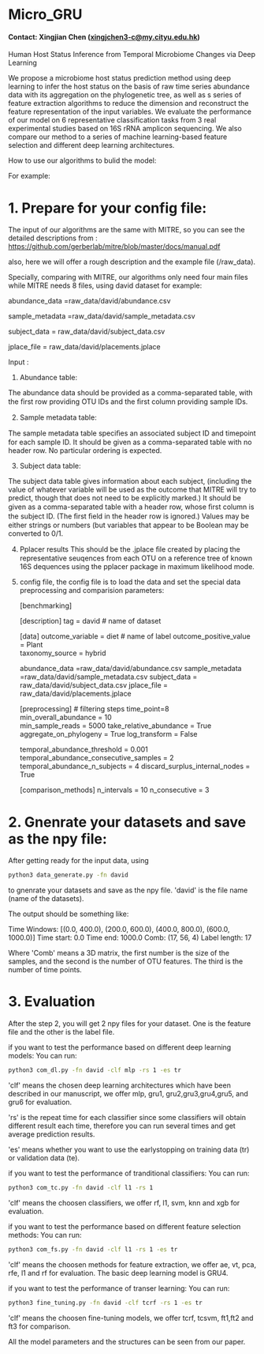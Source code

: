 # Micro_GRU

#### Contact: Xingjian Chen (xingjchen3-c@my.cityu.edu.hk)

Human Host Status Inference from Temporal Microbiome Changes via Deep Learning


We propose a microbiome host status prediction method using deep learning to infer the host status on the basis of raw time series abundance data with its aggregation on the phylogenetic tree, as well as s series of feature extraction algorithms to reduce the dimension and reconstruct the feature representation of the input variables. 
We evaluate the performance of our model on 6 representative classification tasks from 3 real experimental studies based on 16S rRNA amplicon sequencing. We also compare our method to a series of machine learning-based feature selection and different deep learning architectures. 


How to use our algorithms to bulid the model:


For example:



# 1. Prepare for your config file:


The input of our algorithms are the same with MITRE, so you can see the detailed descriptions from : https://github.com/gerberlab/mitre/blob/master/docs/manual.pdf

also, here we will offer a rough description and the example file (/raw_data).  

Specially, comparing with MITRE, our algorithms only need four main files while MITRE needs 8 files, using david dataset for example:

abundance_data =raw_data/david/abundance.csv

sample_metadata =raw_data/david/sample_metadata.csv

subject_data = raw_data/david/subject_data.csv

jplace_file = raw_data/david/placements.jplace



Input :

1. Abundance table:

The abundance data should be provided as a comma-separated table, with the ﬁrst row providing OTU IDs and the ﬁrst column providing sample IDs.

2. Sample metadata table:

The sample metadata table speciﬁes an associated subject ID and timepoint for each sample ID. It should be given as a comma-separated table with no header row. No particular ordering is expected.

3. Subject data table:

The subject data table gives information about each subject, (including the value of whatever variable will be used as the outcome that MITRE will try to predict, though that does not need to be explicitly marked.) It should be given as a comma-separated table with a header row, whose ﬁrst column is the subject ID. (The ﬁrst ﬁeld in the header row is ignored.) Values may be either strings or numbers (but variables that appear to be Boolean may be converted to 0/1.

4. Pplacer results
This should be the .jplace ﬁle created by placing the representative seuqences from each OTU on a reference tree of known 16S dequences using the pplacer package in maximum likelihood mode.

5. config file, the config file is to load the data and set the special data preprocessing and comparision parameters:
    
    [benchmarking]
    
    [description]
    tag = david   # name of dataset
    
    [data]
    outcome_variable = diet    # name of label 
    outcome_positive_value = Plant  
    taxonomy_source = hybrid
    
    abundance_data =raw_data/david/abundance.csv
    sample_metadata =raw_data/david/sample_metadata.csv
    subject_data = raw_data/david/subject_data.csv
    jplace_file = raw_data/david/placements.jplace
    
    [preprocessing]   # filtering steps
    time_point=8  
    min_overall_abundance = 10  
    min_sample_reads = 5000
    take_relative_abundance = True
    aggregate_on_phylogeny = True
    log_transform = False
    
    temporal_abundance_threshold = 0.001
    temporal_abundance_consecutive_samples = 2
    temporal_abundance_n_subjects = 4
    discard_surplus_internal_nodes = True
    
    [comparison_methods]
    n_intervals = 10
    n_consecutive = 3




# 2. Gnenrate your datasets and save as the npy file:
 After getting ready for the input data, using
```sh
python3 data_generate.py -fn david
```
to gnenrate your datasets and save as the npy file. 'david' is the file name (name of the datasets).

The output should be something like:

Time Windows:  [(0.0, 400.0), (200.0, 600.0), (400.0, 800.0), (600.0, 1000.0)]
Time start:  0.0
Time end:  1000.0
Comb:  (17, 56, 4)
Label length:  17

Where 'Comb' means a 3D matrix, the first number is the size of the samples, and the second is the number of OTU features. The third is the number of time points.

# 3. Evaluation

After the step 2, you will get 2 npy files for your dataset. One is the feature file and the other is the label file.

if you want to test the performance based on different deep learning models:
You can run:

```sh
python3 com_dl.py -fn david -clf mlp -rs 1 -es tr
```
'clf' means the chosen deep learning architectures which have been described in our manuscript, we offer mlp, gru1, gru2,gru3,gru4,gru5, and gru6 for evaluation.

'rs' is the repeat time for each classifier since some classifiers will obtain different result each time, therefore you can run several times and get average prediction results.

'es' means whether you want to use the earlystopping on training data (tr) or validation data (te).


if you want to test the performance of tranditional classifiers:
You can run:

```sh
python3 com_tc.py -fn david -clf l1 -rs 1
```
'clf' means the choosen classifiers, we offer rf, l1, svm, knn and xgb for evaluation.


if you want to test the performance based on different feature selection methods:
You can run:

```sh
python3 com_fs.py -fn david -clf l1 -rs 1 -es tr
```
'clf' means the choosen methods for feature extraction, we offer ae, vt, pca, rfe, l1 and rf for evaluation.
The basic deep learning model is GRU4.


if you want to test the performance of transer learning:
You can run:

```sh
python3 fine_tuning.py -fn david -clf tcrf -rs 1 -es tr
```
'clf' means the choosen fine-tuning models, we offer tcrf, tcsvm, ft1,ft2 and ft3 for comparison.

All the model parameters and the structures can be seen from our paper.





